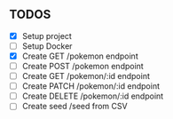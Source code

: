 ## TODOS

- [x] Setup project
- [ ] Setup Docker
- [x] Create GET /pokemon endpoint
- [ ] Create POST /pokemon endpoint
- [ ] Create GET /pokemon/:id endpoint
- [ ] Create PATCH /pokemon/:id endpoint
- [ ] Create DELETE /pokemon/:id endpoint
- [ ] Create seed /seed from CSV
